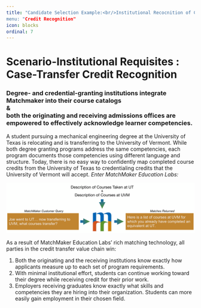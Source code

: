 ```yaml
---
title: "Candidate Selection Example:<br/>Institutional Recocnition of Competencies Achieved
menu: "Credit Recognition"
icon: blocks
ordinal: 7
---
```

# Scenario-Institutional Requisites : Case-Transfer Credit Recognition

### Degree- and credential-granting institutions integrate Matchmaker into their course catalogs<br/>&<br/>both the originating and receiving admissions offices are empowered to effectively acknowledge learner competencies.  

A student pursuing a mechanical engineering degree at the University of Texas is relocating and is transferring to the University of Vermont. While both degree granting programs address the same competencies, each program documents those competencies using different language and structure. Today, there is no easy way to confidently map completed course credits from the University of Texas to credentialing credits that the University of Vermont will accept. *Enter MatchMaker Education Labs:*

![MatchMaker University Transfer Diagram](/mmassets/MM-Example-Transfer.svg)

As a result of MatchMaker Education Labs’ rich matching technology, all parties in the credit transfer value chain win:

1. Both the originating and the receiving institutions know exactly how applicants measure up to each set of program requirements.
2. With minimal institutional effort, students can continue working toward their degree while receiving credit for their prior work.
3. Employers receiving graduates know exactly what skills and competencies they are hiring into their organization. Students can more easily gain employment in their chosen field.


